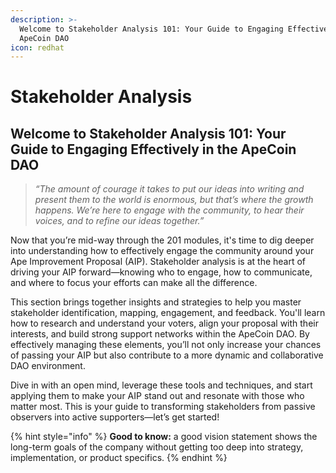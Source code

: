 ```yaml
---
description: >-
  Welcome to Stakeholder Analysis 101: Your Guide to Engaging Effectively in the
  ApeCoin DAO
icon: redhat
---
```


# Stakeholder Analysis

## Welcome to Stakeholder Analysis 101: Your Guide to Engaging Effectively in the ApeCoin DAO

> _“The amount of courage it takes to put our ideas into writing and present them to the world is enormous, but that’s where the growth happens. We’re here to engage with the community, to hear their voices, and to refine our ideas together.”_

Now that you’re mid-way through the 201 modules, it's time to dig deeper into understanding how to effectively engage the community around your Ape Improvement Proposal (AIP). Stakeholder analysis is at the heart of driving your AIP forward—knowing who to engage, how to communicate, and where to focus your efforts can make all the difference.

This section brings together insights and strategies to help you master stakeholder identification, mapping, engagement, and feedback. You'll learn how to research and understand your voters, align your proposal with their interests, and build strong support networks within the ApeCoin DAO. By effectively managing these elements, you’ll not only increase your chances of passing your AIP but also contribute to a more dynamic and collaborative DAO environment.

Dive in with an open mind, leverage these tools and techniques, and start applying them to make your AIP stand out and resonate with those who matter most. This is your guide to transforming stakeholders from passive observers into active supporters—let’s get started!

{% hint style="info" %}
**Good to know:** a good vision statement shows the long-term goals of the company without getting too deep into strategy, implementation, or product specifics.
{% endhint %}
